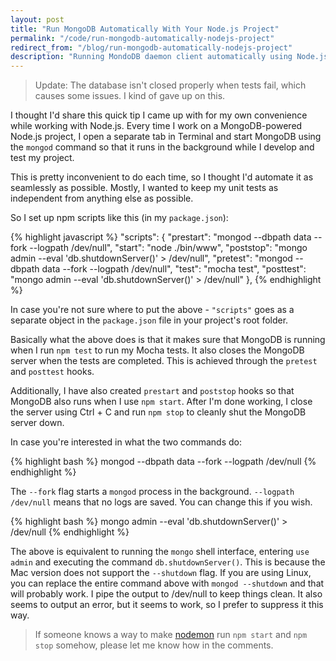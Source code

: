 ```yaml
---
layout: post
title: "Run MongoDB Automatically With Your Node.js Project"
permalink: "/code/run-mongodb-automatically-nodejs-project"
redirect_from: "/blog/run-mongodb-automatically-nodejs-project"
description: "Running MondoDB daemon client automatically using Node.js package.json scripts."
---
```


>Update: The database isn't closed properly when tests fail, which causes some issues. I kind of gave up on this.

I thought I'd share this quick tip I came up with for my own convenience while working with Node.js. Every time I work on a MongoDB-powered Node.js project, I open a separate tab in Terminal and start MongoDB using the `mongod` command so that it runs in the background while I develop and test my project.

This is pretty inconvenient to do each time, so I thought I'd automate it as seamlessly as possible. Mostly, I wanted to keep my unit tests as independent from anything else as possible.

<!--more-->

So I set up npm scripts like this (in my `package.json`):

{% highlight javascript %}
"scripts": {
  "prestart": "mongod --dbpath data --fork --logpath /dev/null",
  "start": "node ./bin/www",
  "poststop": "mongo admin --eval 'db.shutdownServer()' > /dev/null",
  "pretest": "mongod --dbpath data --fork --logpath /dev/null",
  "test": "mocha test",
  "posttest": "mongo admin --eval 'db.shutdownServer()' > /dev/null"
},
{% endhighlight %}

In case you're not sure where to put the above - `"scripts"` goes as a separate object in the `package.json` file in your project's root folder.

Basically what the above does is that it makes sure that MongoDB is running when I run `npm test` to run my Mocha tests. It also closes the MongoDB server when the tests are completed. This is achieved through the `pretest` and `posttest` hooks.

Additionally, I have also created `prestart` and `poststop` hooks so that MongoDB also runs when I use `npm start`. After I'm done working, I close the server using Ctrl + C and run `npm stop` to cleanly shut the MongoDB server down.

In case you're interested in what the two commands do:

{% highlight bash %}
mongod --dbpath data --fork --logpath /dev/null
{% endhighlight %}

The `--fork` flag starts a `mongod` process in the background. `--logpath /dev/null` means that no logs are saved. You can change this if you wish.

{% highlight bash %}
mongo admin --eval 'db.shutdownServer()' > /dev/null
{% endhighlight %}

The above is equivalent to running the `mongo` shell interface, entering `use admin` and executing the command `db.shutdownServer()`. This is because the Mac version does not support the `--shutdown` flag. If you are using Linux, you can replace the entire command above with `mongod --shutdown` and that will probably work. I pipe the output to /dev/null to keep things clean. It also seems to output an error, but it seems to work, so I prefer to suppress it this way.

>If someone knows a way to make [nodemon](http://nodemon.io) run `npm start` and `npm stop` somehow, please let me know how in the comments.
